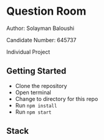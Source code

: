 # Question Room
Author: Solayman Baloushi

Candidate Number: 645737

Individual Project

## Getting Started
- Clone the repository
- Open terminal
- Change to directory for this repo
- Run `npm install`
- Run `npm start`

## Stack